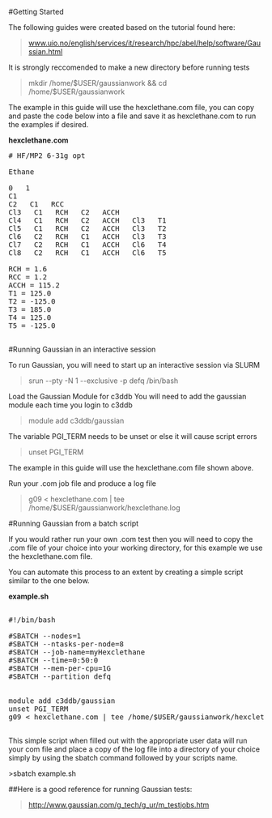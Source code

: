 #Getting Started 

The following guides were created based on the tutorial found here:
>www.uio.no/english/services/it/research/hpc/abel/help/software/Gaussian.html


It is strongly reccomended to make a new directory before running tests 

>mkdir /home/$USER/gaussianwork && cd  /home/$USER/gaussianwork

The example in this guide will use the hexclethane.com file, you can copy and paste the code below into a file and save it as hexclethane.com to run the examples if desired.

<strong>hexclethane.com</strong>
    
<pre>
# HF/MP2 6-31g opt

Ethane

0   1                        
C1                      
C2   C1   RCC
Cl3   C1   RCH   C2   ACCH
Cl4   C1   RCH   C2   ACCH   Cl3   T1
Cl5   C1   RCH   C2   ACCH   Cl3   T2
Cl6   C2   RCH   C1   ACCH   Cl3   T3
Cl7   C2   RCH   C1   ACCH   Cl6   T4
Cl8   C2   RCH   C1   ACCH   Cl6   T5

RCH = 1.6
RCC = 1.2
ACCH = 115.2
T1 = 125.0
T2 = -125.0
T3 = 185.0
T4 = 125.0
T5 = -125.0

</pre>

#Running Gaussian in an interactive session 

To run Gaussian, you will need to start up an interactive session via SLURM
> srun --pty -N 1 --exclusive -p defq /bin/bash


Load the Gaussian Module for c3ddb
You will need to add the gaussian module each time you login to c3ddb
> module add c3ddb/gaussian

The variable PGI_TERM needs to be unset or else it will cause script errors
>unset PGI_TERM


The example in this guide will use the hexclethane.com file shown above.

Run your .com job file and produce a log file


>g09 < hexclethane.com | tee /home/$USER/gaussianwork/hexclethane.log




#Running Gaussian from a batch script

<p>If you would rather run your own .com test then you will need to copy the .com file of your choice into your working directory, for this example we use the hexclethane.com file.</p>

<p> You can automate this process to an extent by creating a simple script similar to the one below.</p>

<strong>example.sh</strong>
<pre>

#!/bin/bash

#SBATCH --nodes=1
#SBATCH --ntasks-per-node=8
#SBATCH --job-name=myHexclethane
#SBATCH --time=0:50:0
#SBATCH --mem-per-cpu=1G
#SBATCH --partition defq


module add c3ddb/gaussian
unset PGI_TERM
g09 &lt; hexclethane.com | tee /home/$USER/gaussianwork/hexclethane.log

</pre>

<p> This simple script when filled out with the appropriate user data will run your com file and place a copy of the log file into a directory of your choice simply by using the sbatch command followed by your scripts name. </p>
>sbatch example.sh






##Here is a good reference for running Gaussian tests:
>http://www.gaussian.com/g_tech/g_ur/m_testjobs.htm

